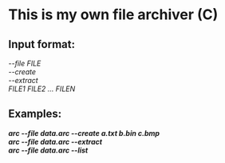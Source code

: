 # This is my own file archiver (C)
## Input format:
*--file FILE* <br/>
*--create* <br/>
*--extract* <br/>
*FILE1 FILE2 ... FILEN* <br/>
## Examples:
***arc --file data.arc --create a.txt b.bin c.bmp*** <br/>
***arc --file data.arc --extract***<br/>
***arc --file data.arc --list***
